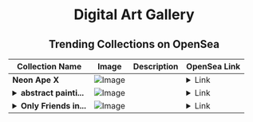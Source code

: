 <div align="center">

# Digital Art Gallery

## Trending Collections on OpenSea

| Collection Name                       | Image                                                                                     | Description                       | OpenSea Link                                                                                          |
|---------------------------------------|-------------------------------------------------------------------------------------------|-----------------------------------|--------------------------------------------------------------------------------------------------------|
| **Neon Ape X** | ![Image](https://i.seadn.io/s/raw/files/bfe5c657af806e45b2a7a92fa8e54556.gif?w=500&auto=format?w=200&auto=format) |  | <details><summary>Link</summary>[Neon Ape X](https://opensea.io/collection/neon-ape-x)</details> |
| **<details><summary>abstract painti...</summary>abstract painting</details>** | ![Image](https://i.seadn.io/s/raw/files/a4965cc67bacd7ac9aedda2bed311b6a.jpg?w=500&auto=format?w=200&auto=format) |  | <details><summary>Link</summary>[abstract painting](https://opensea.io/collection/abstract-painting-45)</details> |
| **<details><summary>Only Friends in...</summary>Only Friends in LA</details>** | ![Image](https://i.seadn.io/s/raw/files/b90257a640f6bc9906349bff81b91cfa.png?w=500&auto=format?w=200&auto=format) |  | <details><summary>Link</summary>[Only Friends in LA](https://opensea.io/collection/only-friends-in-la)</details> |

</div>